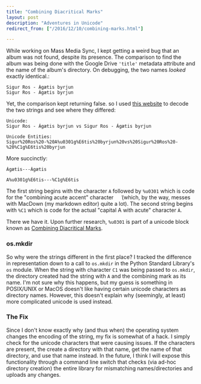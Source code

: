 ```yaml
---
title: "Combining Diacritical Marks"
layout: post
description: "Adventures in Unicode"
redirect_from: ["/2016/12/10/combining-marks.html"]

---
```

While working on Mass Media Sync, I kept getting a weird bug that an album was not found, despite its presence. The comparison to find the album was being done with the Google Drive `'title'` metadata attribute and the name of the album's directory. On debugging, the two names _looked_ exactly identical.:

~~~
Sigur Ros - Ágætis byrjun
Sigur Ros - Ágætis byrjun
~~~

Yet, the comparison kept returning false. so I used [this website](http://online-toolz.com/tools/text-unicode-entities-convertor.php) to decode the two strings and see where they differed:

~~~
Unicode:
Sigur Ros - Ágætis byrjun vs Sigur Ros - Ágætis byrjun

Unicode Entities:
Sigur%20Ros%20-%20A%u0301g%E6tis%20byrjun%20vs%20Sigur%20Ros%20-%20%C1g%E6tis%20byrjun
~~~

More succinctly:

~~~
Ágætis---Ágætis

A%u0301g%E6tis---%C1g%E6tis
~~~

The first string begins with the character `A` followed by `%u0301` which is code for the "combining acute accent" character `  ́` (which, by the way, messes with MacDown (my markdown editor) quite a lot). The second string begins with `%C1` which is code for the actual "capital A with acute" character `Á`. 

There we have it. Upon further research, `%u0301` is part of a unicode block known as [Combining Diacritical Marks](https://en.wikipedia.org/wiki/Combining_Diacritical_Marks).

### os.mkdir

So why were the strings different in the first place? I tracked the difference in representation down to a call to `os.mkdir` in the Python Standard Library's `os` module. When the string with character `C1` was being passed to `os.mkdir`, the directory created had the string with `A` and the combining mark as its name. I'm not sure why this happens, but my guess is something in POSIX/UNIX or MacOS doesn't like having certain unicode characters as directory names. However, this doesn't explain why (seemingly, at least) more complicated unicode is used instead. 

### The Fix

Since I don't know exactly why (and thus when) the operating system changes the encoding of the string, my fix is somewhat of a hack. I simply check for the unicode characters that were causing issues. If the characters are present, the create a directory with that name, get the name of that directory, and use that name instead. In the future, I think I will expose this functionality through a command line switch that checks (via ad-hoc directory creation) the entire library for mismatching names/directories and uploads any changes. 
